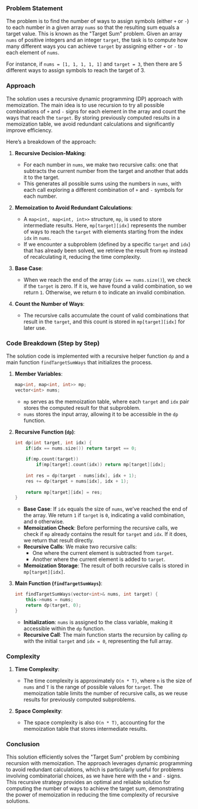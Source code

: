 ### Problem Statement

The problem is to find the number of ways to assign symbols (either `+` or `-`) to each number in a given array `nums` so that the resulting sum equals a target value. This is known as the "Target Sum" problem. Given an array `nums` of positive integers and an integer `target`, the task is to compute how many different ways you can achieve `target` by assigning either `+` or `-` to each element of `nums`.

For instance, if `nums = [1, 1, 1, 1, 1]` and `target = 3`, then there are 5 different ways to assign symbols to reach the target of 3.

### Approach

The solution uses a recursive dynamic programming (DP) approach with memoization. The main idea is to use recursion to try all possible combinations of `+` and `-` signs for each element in the array and count the ways that reach the `target`. By storing previously computed results in a memoization table, we avoid redundant calculations and significantly improve efficiency.

Here’s a breakdown of the approach:

1. **Recursive Decision-Making**:
   - For each number in `nums`, we make two recursive calls: one that subtracts the current number from the target and another that adds it to the target.
   - This generates all possible sums using the numbers in `nums`, with each call exploring a different combination of `+` and `-` symbols for each number.

2. **Memoization to Avoid Redundant Calculations**:
   - A `map<int, map<int, int>>` structure, `mp`, is used to store intermediate results. Here, `mp[target][idx]` represents the number of ways to reach the `target` with elements starting from the index `idx` in `nums`.
   - If we encounter a subproblem (defined by a specific `target` and `idx`) that has already been solved, we retrieve the result from `mp` instead of recalculating it, reducing the time complexity.

3. **Base Case**:
   - When we reach the end of the array (`idx == nums.size()`), we check if the `target` is zero. If it is, we have found a valid combination, so we return `1`. Otherwise, we return `0` to indicate an invalid combination.

4. **Count the Number of Ways**:
   - The recursive calls accumulate the count of valid combinations that result in the `target`, and this count is stored in `mp[target][idx]` for later use.

### Code Breakdown (Step by Step)

The solution code is implemented with a recursive helper function `dp` and a main function `findTargetSumWays` that initializes the process.

1. **Member Variables**:
   ```cpp
   map<int, map<int, int>> mp;
   vector<int> nums;
   ```
   - `mp` serves as the memoization table, where each `target` and `idx` pair stores the computed result for that subproblem.
   - `nums` stores the input array, allowing it to be accessible in the `dp` function.

2. **Recursive Function (`dp`)**:
   ```cpp
   int dp(int target, int idx) {
       if(idx == nums.size()) return target == 0;
       
       if(mp.count(target))
           if(mp[target].count(idx)) return mp[target][idx];
       
       int res = dp(target - nums[idx], idx + 1);
       res += dp(target + nums[idx], idx + 1);
       
       return mp[target][idx] = res;
   }
   ```
   - **Base Case**: If `idx` equals the size of `nums`, we’ve reached the end of the array. We return `1` if `target` is `0`, indicating a valid combination, and `0` otherwise.
   - **Memoization Check**: Before performing the recursive calls, we check if `mp` already contains the result for `target` and `idx`. If it does, we return that result directly.
   - **Recursive Calls**: We make two recursive calls:
     - One where the current element is subtracted from `target`.
     - Another where the current element is added to `target`.
   - **Memoization Storage**: The result of both recursive calls is stored in `mp[target][idx]`.

3. **Main Function (`findTargetSumWays`)**:
   ```cpp
   int findTargetSumWays(vector<int>& nums, int target) {
       this->nums = nums;
       return dp(target, 0);
   }
   ```
   - **Initialization**: `nums` is assigned to the class variable, making it accessible within the `dp` function.
   - **Recursive Call**: The main function starts the recursion by calling `dp` with the initial `target` and `idx = 0`, representing the full array.

### Complexity

1. **Time Complexity**:
   - The time complexity is approximately `O(n * T)`, where `n` is the size of `nums` and `T` is the range of possible values for `target`. The memoization table limits the number of recursive calls, as we reuse results for previously computed subproblems.

2. **Space Complexity**:
   - The space complexity is also `O(n * T)`, accounting for the memoization table that stores intermediate results.

### Conclusion

This solution efficiently solves the "Target Sum" problem by combining recursion with memoization. The approach leverages dynamic programming to avoid redundant calculations, which is particularly useful for problems involving combinatorial choices, as we have here with the `+` and `-` signs. This recursive strategy provides an optimal and reliable solution for computing the number of ways to achieve the target sum, demonstrating the power of memoization in reducing the time complexity of recursive solutions.